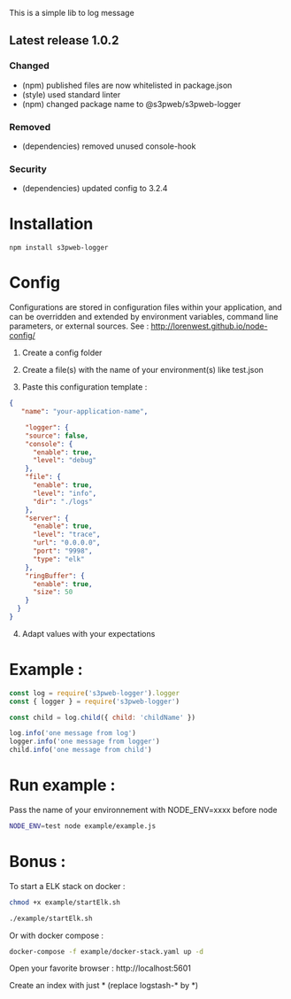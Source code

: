 This is a simple lib to log message

## Latest release 1.0.2

### Changed
- (npm) published files are now whitelisted in package.json
- (style) used standard linter
- (npm) changed package name to @s3pweb/s3pweb-logger
### Removed
- (dependencies) removed unused console-hook
### Security
- (dependencies) updated config to 3.2.4

# Installation

    npm install s3pweb-logger

# Config

Configurations are stored in configuration files within your application, and can be overridden and extended by environment variables, command line parameters, or external sources. See : http://lorenwest.github.io/node-config/

1. Create a config folder

2. Create a file(s) with the name of your environment(s) like test.json 

3. Paste this configuration template :

```json
{
   "name": "your-application-name",

    "logger": {
    "source": false,
    "console": {
      "enable": true,
      "level": "debug"
    },
    "file": {
      "enable": true,
      "level": "info",
      "dir": "./logs"
    },
    "server": {
      "enable": true,
      "level": "trace",
      "url": "0.0.0.0",
      "port": "9998",
      "type": "elk"
    },
    "ringBuffer": {
      "enable": true,
      "size": 50
    }
  }
}
```

4. Adapt values with your expectations


# Example :

```js
const log = require('s3pweb-logger').logger
const { logger } = require('s3pweb-logger')

const child = log.child({ child: 'childName' })

log.info('one message from log')
logger.info('one message from logger')
child.info('one message from child')
```

# Run example :

Pass the name of your environnement with NODE_ENV=xxxx before node

```bash
NODE_ENV=test node example/example.js
```

# Bonus :

To start a ELK stack on docker :

```bash
chmod +x example/startElk.sh 

./example/startElk.sh
```

Or with docker compose :
```bash
docker-compose -f example/docker-stack.yaml up -d
```

Open your favorite browser : http://localhost:5601

Create an index with just * (replace logstash-* by *)

